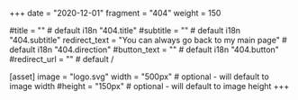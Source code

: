 +++
date = "2020-12-01"
fragment = "404"
weight = 150

#title = "" # default i18n "404.title"
#subtitle = "" # default i18n "404.subtitle"
redirect_text = "You can always go back to my main page" # default i18n "404.direction"
#button_text = "" # default i18n "404.button"
#redirect_url = "" # default /

[asset]
  image = "logo.svg"
  width = "500px" # optional - will default to image width
  #height = "150px" # optional - will default to image height
+++